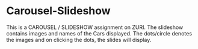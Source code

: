 # Carousel-Slideshow
This is a CAROUSEL / SLIDESHOW assignment on ZURI. The slideshow contains images and names of the Cars displayed. The dots/circle denotes the images and on clicking the dots, the slides will display.
